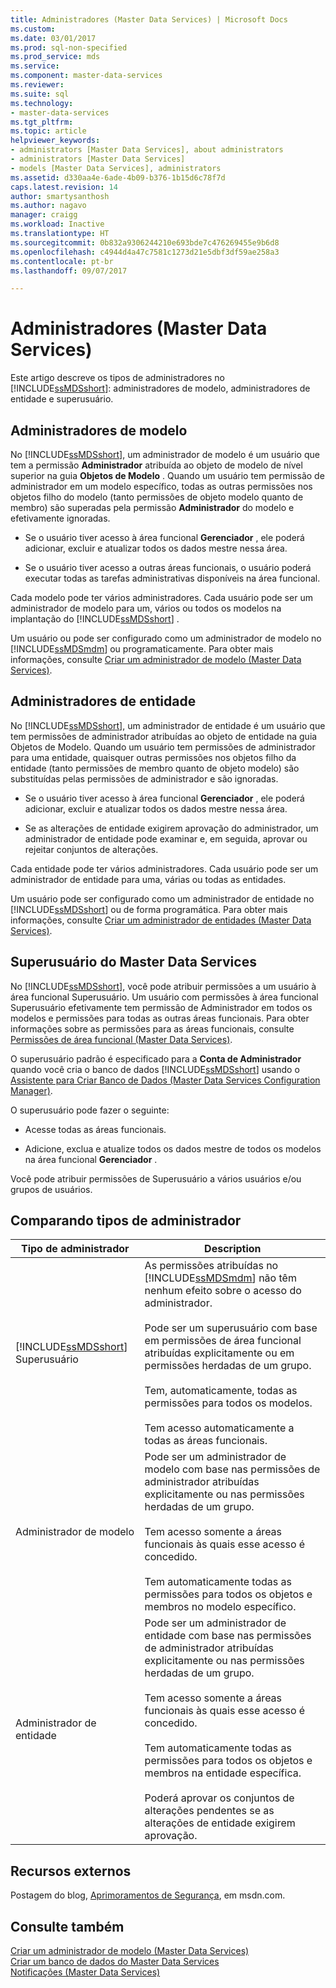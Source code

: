 ```yaml
---
title: Administradores (Master Data Services) | Microsoft Docs
ms.custom: 
ms.date: 03/01/2017
ms.prod: sql-non-specified
ms.prod_service: mds
ms.service: 
ms.component: master-data-services
ms.reviewer: 
ms.suite: sql
ms.technology:
- master-data-services
ms.tgt_pltfrm: 
ms.topic: article
helpviewer_keywords:
- administrators [Master Data Services], about administrators
- administrators [Master Data Services]
- models [Master Data Services], administrators
ms.assetid: d330aa4e-6ade-4b09-b376-1b15d6c78f7d
caps.latest.revision: 14
author: smartysanthosh
ms.author: nagavo
manager: craigg
ms.workload: Inactive
ms.translationtype: HT
ms.sourcegitcommit: 0b832a9306244210e693bde7c476269455e9b6d8
ms.openlocfilehash: c4944d4a47c7581c1273d21e5dbf3df59ae258a3
ms.contentlocale: pt-br
ms.lasthandoff: 09/07/2017

---
```

# <a name="administrators-master-data-services"></a>Administradores (Master Data Services)
  Este artigo descreve os tipos de administradores no [!INCLUDE[ssMDSshort](../includes/ssmdsshort-md.md)]: administradores de modelo, administradores de entidade e superusuário.  
  
## <a name="model-administrators"></a>Administradores de modelo  
 No [!INCLUDE[ssMDSshort](../includes/ssmdsshort-md.md)], um administrador de modelo é um usuário que tem a permissão **Administrador** atribuída ao objeto de modelo de nível superior na guia **Objetos de Modelo** . Quando um usuário tem permissão de administrador em um modelo específico, todas as outras permissões nos objetos filho do modelo (tanto permissões de objeto modelo quanto de membro) são superadas pela permissão **Administrador** do modelo e efetivamente ignoradas.  
  
-   Se o usuário tiver acesso à área funcional **Gerenciador** , ele poderá adicionar, excluir e atualizar todos os dados mestre nessa área.  
  
-   Se o usuário tiver acesso a outras áreas funcionais, o usuário poderá executar todas as tarefas administrativas disponíveis na área funcional.  
  
 Cada modelo pode ter vários administradores. Cada usuário pode ser um administrador de modelo para um, vários ou todos os modelos na implantação do [!INCLUDE[ssMDSshort](../includes/ssmdsshort-md.md)] .  
  
 Um usuário ou pode ser configurado como um administrador de modelo no [!INCLUDE[ssMDSmdm](../includes/ssmdsmdm-md.md)] ou programaticamente. Para obter mais informações, consulte [Criar um administrador de modelo &#40;Master Data Services&#41;](../master-data-services/create-a-model-administrator-master-data-services.md).  
  
## <a name="entity-administrators"></a>Administradores de entidade  
 No [!INCLUDE[ssMDSshort](../includes/ssmdsshort-md.md)], um administrador de entidade é um usuário que tem permissões de administrador atribuídas ao objeto de entidade na guia Objetos de Modelo. Quando um usuário tem permissões de administrador para uma entidade, quaisquer outras permissões nos objetos filho da entidade (tanto permissões de membro quanto de objeto modelo) são substituídas pelas permissões de administrador e são ignoradas.  
  
-   Se o usuário tiver acesso à área funcional **Gerenciador** , ele poderá adicionar, excluir e atualizar todos os dados mestre nessa área.  
  
-   Se as alterações de entidade exigirem aprovação do administrador, um administrador de entidade pode examinar e, em seguida, aprovar ou rejeitar conjuntos de alterações.  
  
 Cada entidade pode ter vários administradores. Cada usuário pode ser um administrador de entidade para uma, várias ou todas as entidades.  
  
 Um usuário pode ser configurado como um administrador de entidade no [!INCLUDE[ssMDSshort](../includes/ssmdsshort-md.md)] ou de forma programática. Para obter mais informações, consulte [Criar um administrador de entidades &#40;Master Data Services&#41;](../master-data-services/create-an-entity-administrator-master-data-services.md).  
  
## <a name="master-data-services-super-user"></a>Superusuário do Master Data Services  
 No [!INCLUDE[ssMDSshort](../includes/ssmdsshort-md.md)], você pode atribuir permissões a um usuário à área funcional Superusuário. Um usuário com permissões à área funcional Superusuário efetivamente tem permissão de Administrador em todos os modelos e permissões para todas as outras áreas funcionais. Para obter informações sobre as permissões para as áreas funcionais, consulte [Permissões de área funcional &#40;Master Data Services&#41;](../master-data-services/functional-area-permissions-master-data-services.md).  
  
 O superusuário padrão é especificado para a **Conta de Administrador** quando você cria o banco de dados [!INCLUDE[ssMDSshort](../includes/ssmdsshort-md.md)] usando o [Assistente para Criar Banco de Dados &#40;Master Data Services Configuration Manager&#41;](../master-data-services/create-database-wizard-master-data-services-configuration-manager.md).  
  
 O superusuário pode fazer o seguinte:  
  
-   Acesse todas as áreas funcionais.  
  
-   Adicione, exclua e atualize todos os dados mestre de todos os modelos na área funcional **Gerenciador** .  
  
 Você pode atribuir permissões de Superusuário a vários usuários e/ou grupos de usuários.  
  
## <a name="comparing-administrator-types"></a>Comparando tipos de administrador  
  
|Tipo de administrador|Description|  
|------------------------|-----------------|  
|[!INCLUDE[ssMDSshort](../includes/ssmdsshort-md.md)] Superusuário|As permissões atribuídas no [!INCLUDE[ssMDSmdm](../includes/ssmdsmdm-md.md)] não têm nenhum efeito sobre o acesso do administrador.<br /><br /> Pode ser um superusuário com base em permissões de área funcional atribuídas explicitamente ou em permissões herdadas de um grupo.<br /><br /> Tem, automaticamente, todas as permissões para todos os modelos.<br /><br /> Tem acesso automaticamente a todas as áreas funcionais.|  
|Administrador de modelo|Pode ser um administrador de modelo com base nas permissões de administrador atribuídas explicitamente ou nas permissões herdadas de um grupo.<br /><br /> Tem acesso somente a áreas funcionais às quais esse acesso é concedido.<br /><br /> Tem automaticamente todas as permissões para todos os objetos e membros no modelo específico.|  
|Administrador de entidade|Pode ser um administrador de entidade com base nas permissões de administrador atribuídas explicitamente ou nas permissões herdadas de um grupo.<br /><br /> Tem acesso somente a áreas funcionais às quais esse acesso é concedido.<br /><br /> Tem automaticamente todas as permissões para todos os objetos e membros na entidade específica.<br /><br /> Poderá aprovar os conjuntos de alterações pendentes se as alterações de entidade exigirem aprovação.|  
  
## <a name="external-resources"></a>Recursos externos  
 Postagem do blog, [Aprimoramentos de Segurança](http://go.microsoft.com/fwlink/p/?LinkId=615376), em msdn.com.  
  
## <a name="see-also"></a>Consulte também  
 [Criar um administrador de modelo &#40;Master Data Services&#41;](../master-data-services/create-a-model-administrator-master-data-services.md)   
 [Criar um banco de dados do Master Data Services](../master-data-services/install-windows/create-a-master-data-services-database.md)   
 [Notificações &#40;Master Data Services&#41;](../master-data-services/notifications-master-data-services.md)  
  
  

